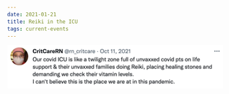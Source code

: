 ```yaml
---
date: 2021-01-21
title: Reiki in the ICU
tags: current-events
---
```


![icureiki.png](https://raw.githubusercontent.com/muneer78/muneer78.github.io/master/images/icureiki.png)
